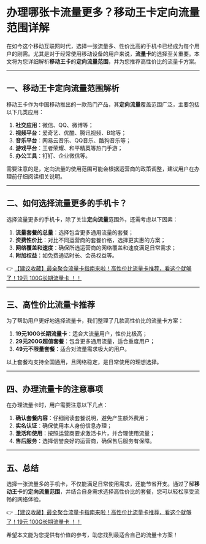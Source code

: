 # 办理哪张卡流量更多？移动王卡定向流量范围详解

在如今这个移动互联网时代，选择一张流量多、性价比高的手机卡已经成为每个用户的刚需。尤其是对于经常使用移动设备的用户来说，**流量卡**的选择至关重要。本文将为您详细解析**移动王卡**的**定向流量范围**，并为您推荐高性价比的流量卡方案。

---

## 一、移动王卡定向流量范围解析

移动王卡作为中国移动推出的一款热门产品，其**定向流量**覆盖范围广泛，主要包括以下几类应用：

1. **社交应用**：微信、QQ、微博等；
2. **视频平台**：爱奇艺、优酷、腾讯视频、B站等；
3. **音乐平台**：网易云音乐、QQ音乐、酷狗音乐等；
4. **游戏平台**：王者荣耀、和平精英等热门手游；
5. **办公工具**：钉钉、企业微信等。

需要注意的是，定向流量的使用范围可能会根据运营商的政策调整，建议用户在办理前仔细阅读相关说明。

---

## 二、如何选择流量更多的手机卡？

选择流量更多的手机卡，除了关注**定向流量**范围外，还需考虑以下因素：

1. **流量套餐的总量**：选择包含更多通用流量的套餐；
2. **资费性价比**：对比不同运营商的套餐价格，选择更实惠的方案；
3. **网络覆盖和速度**：确保所选运营商的网络覆盖和速度满足日常需求；
4. **附加权益**：如免费通话时长、会员权益等。

👉 [【建议收藏】最全聚合流量卡指南来啦！高性价比流量卡推荐，看这个就够了！19元 100G长期流量卡 ！！](https://bit.ly/Liuliangka)

---

## 三、高性价比流量卡推荐

为了帮助用户更好地选择流量卡，我们整理了几款高性价比的流量卡方案：

1. **19元100G长期流量卡**：适合大流量用户，性价比极高；
2. **29元200G超值套餐**：包含更多通用流量，适合重度用户；
3. **49元不限量套餐**：适合对流量需求极大的用户。

以上套餐均支持全国通用，且网络稳定，是日常使用的理想选择。

---

## 四、办理流量卡的注意事项

在办理流量卡时，用户需要注意以下几点：

1. **确认套餐内容**：仔细阅读套餐说明，避免产生额外费用；
2. **实名认证**：确保使用本人身份信息办理；
3. **激活和使用**：按照运营商要求激活卡片，并合理使用流量；
4. **售后服务**：选择信誉良好的运营商，确保售后服务有保障。

---

## 五、总结

选择一张流量多的手机卡，不仅能满足日常使用需求，还能节省开支。通过了解**移动王卡**的**定向流量范围**，并结合自身需求选择高性价比的套餐，您可以轻松享受流畅的网络体验。

👉 [【建议收藏】最全聚合流量卡指南来啦！高性价比流量卡推荐，看这个就够了！19元 100G长期流量卡 ！！](https://bit.ly/Liuliangka)

希望本文能为您提供有价值的参考，助您找到最适合自己的流量卡方案！